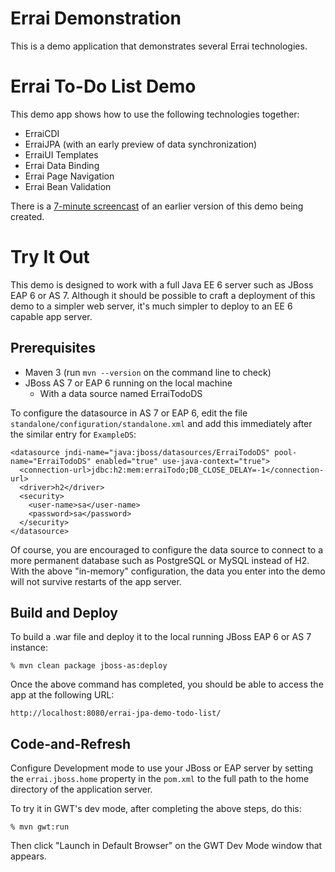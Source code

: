 Errai Demonstration
===================

This is a demo application that demonstrates several Errai technologies.


Errai To-Do List Demo
=====================

This demo app shows how to use the following technologies together:

 * ErraiCDI
 * ErraiJPA (with an early preview of data synchronization)
 * ErraiUI Templates
 * Errai Data Binding
 * Errai Page Navigation
 * Errai Bean Validation

There is a [7-minute screencast](https://vimeo.com/55454764) of an earlier version
of this demo being created.

Try It Out
==========

This demo is designed to work with a full Java EE 6 server such as JBoss EAP 6 or AS 7. Although
it should be possible to craft a deployment of this demo to a simpler web server, it's much simpler
to deploy to an EE 6 capable app server.


Prerequisites
-------------

 * Maven 3 (run `mvn --version` on the command line to check)
 * JBoss AS 7 or EAP 6 running on the local machine
   * With a data source named ErraiTodoDS

To configure the datasource in AS 7 or EAP 6, edit the file `standalone/configuration/standalone.xml`
and add this immediately after the similar entry for `ExampleDS`:

    <datasource jndi-name="java:jboss/datasources/ErraiTodoDS" pool-name="ErraiTodoDS" enabled="true" use-java-context="true">
      <connection-url>jdbc:h2:mem:erraiTodo;DB_CLOSE_DELAY=-1</connection-url>
      <driver>h2</driver>
      <security>
        <user-name>sa</user-name>
        <password>sa</password>
      </security>
    </datasource>

Of course, you are encouraged to configure the data source to connect to a more permanent database
such as PostgreSQL or MySQL instead of H2. With the above "in-memory" configuration, the data you
enter into the demo will not survive restarts of the app server.


Build and Deploy
----------------

To build a .war file and deploy it to the local running JBoss EAP 6 or AS 7 instance:

    % mvn clean package jboss-as:deploy

Once the above command has completed, you should be able to access the app at the following URL:

    http://localhost:8080/errai-jpa-demo-todo-list/


Code-and-Refresh
----------------
Configure Development mode to use your JBoss or EAP server by setting the `errai.jboss.home` property in the `pom.xml`
 to the full path to the home directory of the application server.

To try it in GWT's dev mode, after completing the above steps, do this:

    % mvn gwt:run

Then click "Launch in Default Browser" on the GWT Dev Mode window that appears.
